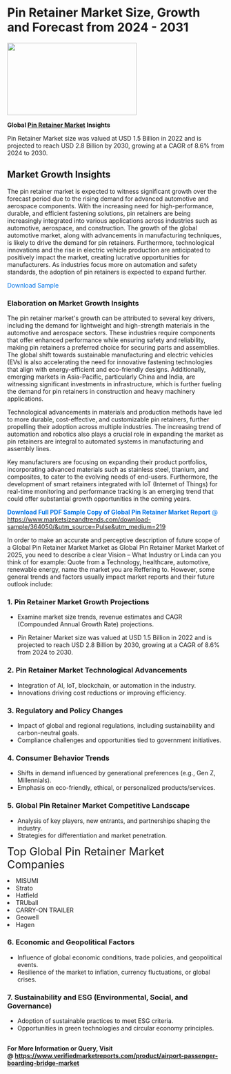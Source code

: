 <H1>Pin Retainer Market Size, Growth and Forecast from 2024 - 2031</H1><img class="aligncenter size-medium wp-image-584254" src="https://thirdeyenews.in/wp-content/uploads/2024/09/Global-Market-Research-300x168.jpeg" alt="" width="300" height="168" /><p><strong>Global&nbsp;<a href="https://www.marketsizeandtrends.com/download-sample/364050/&amp;utm_source=Pulse&amp;utm_medium=219">Pin Retainer Market</a> Insights</strong></p><p>Pin Retainer Market size was valued at USD 1.5 Billion in 2022 and is projected to reach USD 2.8 Billion by 2030, growing at a CAGR of 8.6% from 2024 to 2030.</p><p><h2>Market Growth Insights</h2> <p>The pin retainer market is expected to witness significant growth over the forecast period due to the rising demand for advanced automotive and aerospace components. With the increasing need for high-performance, durable, and efficient fastening solutions, pin retainers are being increasingly integrated into various applications across industries such as automotive, aerospace, and construction. The growth of the global automotive market, along with advancements in manufacturing techniques, is likely to drive the demand for pin retainers. Furthermore, technological innovations and the rise in electric vehicle production are anticipated to positively impact the market, creating lucrative opportunities for manufacturers. As industries focus more on automation and safety standards, the adoption of pin retainers is expected to expand further.</p> <p><a href="#sample-download" style="text-decoration:none; color:#0073e6;">Download Sample</a></p> <h3>Elaboration on Market Growth Insights</h3> <p>The pin retainer market's growth can be attributed to several key drivers, including the demand for lightweight and high-strength materials in the automotive and aerospace sectors. These industries require components that offer enhanced performance while ensuring safety and reliability, making pin retainers a preferred choice for securing parts and assemblies. The global shift towards sustainable manufacturing and electric vehicles (EVs) is also accelerating the need for innovative fastening technologies that align with energy-efficient and eco-friendly designs. Additionally, emerging markets in Asia-Pacific, particularly China and India, are witnessing significant investments in infrastructure, which is further fueling the demand for pin retainers in construction and heavy machinery applications.</p> <p>Technological advancements in materials and production methods have led to more durable, cost-effective, and customizable pin retainers, further propelling their adoption across multiple industries. The increasing trend of automation and robotics also plays a crucial role in expanding the market as pin retainers are integral to automated systems in manufacturing and assembly lines.</p> <p>Key manufacturers are focusing on expanding their product portfolios, incorporating advanced materials such as stainless steel, titanium, and composites, to cater to the evolving needs of end-users. Furthermore, the development of smart retainers integrated with IoT (Internet of Things) for real-time monitoring and performance tracking is an emerging trend that could offer substantial growth opportunities in the coming years.</p> <p><a href="#get-more" style="text-decoration:none; color:#0073e6;"></p><p><span class=""><strong>Download Full PDF Sample Copy of Global Pin Retainer Market Report</strong> @ <a href="https://www.marketsizeandtrends.com/download-sample/364050/&amp;utm_source=Pulse&amp;utm_medium=219" target="_blank">https://www.marketsizeandtrends.com/download-sample/364050/&amp;utm_source=Pulse&amp;utm_medium=219</a></span></p><p>In order to make an accurate and perceptive description of future scope of a Global&nbsp;Pin Retainer Market Market as Global&nbsp;Pin Retainer Market Market of 2025, you need to describe a clear Vision &ndash; What Industry or Linda can you think of for example: Quote from a Technology, healthcare, automotive, renewable energy, name the market you are Reffering to. However, some general trends and factors usually impact market reports and their future outlook include:</p><h3>1.&nbsp;<strong>Pin Retainer Market Growth Projections</strong></h3><ul><li>Examine market size trends, revenue estimates and CAGR (Compounded Annual Growth Rate) projections.</li><li><p>Pin Retainer Market size was valued at USD 1.5 Billion in 2022 and is projected to reach USD 2.8 Billion by 2030, growing at a CAGR of 8.6% from 2024 to 2030.</p></li></ul><h3>2.&nbsp;<strong>Pin Retainer Market Technological Advancements</strong></h3><ul><li>Integration of AI, IoT, blockchain, or automation in the industry.</li><li>Innovations driving cost reductions or improving efficiency.</li></ul><h3>3.&nbsp;<strong>Regulatory and Policy Changes</strong></h3><ul><li>Impact of global and regional regulations, including sustainability and carbon-neutral goals.</li><li>Compliance challenges and opportunities tied to government initiatives.</li></ul><h3>4.&nbsp;<strong>Consumer Behavior Trends</strong></h3><ul><li>Shifts in demand influenced by generational preferences (e.g., Gen Z, Millennials).</li><li>Emphasis on eco-friendly, ethical, or personalized products/services.</li></ul><h3>5.&nbsp;<strong>Global Pin Retainer Market Competitive Landscape</strong></h3><ul><li>Analysis of key players, new entrants, and partnerships shaping the industry.</li><li>Strategies for differentiation and market penetration.</li></ul><p data-pm-slice="1 1 []"><span style="color: inherit; font-family: inherit; font-size: 25px;">Top Global Pin Retainer Market Companies</span></p><div class="" data-test-id=""><p><li>MISUMI</li><li> Strato</li><li> Hatfield</li><li> TRUball</li><li> CARRY-ON TRAILER</li><li> Geowell</li><li> Hagen</li></p></div><h3>6.&nbsp;<strong>Economic and Geopolitical Factors</strong></h3><ul><li>Influence of global economic conditions, trade policies, and geopolitical events.</li><li>Resilience of the market to inflation, currency fluctuations, or global crises.</li></ul><h3>7.&nbsp;<strong>Sustainability and ESG (Environmental, Social, and Governance)</strong></h3><ul><li>Adoption of sustainable practices to meet ESG criteria.</li><li>Opportunities in green technologies and circular economy principles.</li></ul><h2><strong style="font-size: 14px;">For More Information or Query, Visit @&nbsp;</strong><a style="background-color: #ffffff; font-size: 14px;" href="https://www.marketsizeandtrends.com/report/pin-retainer-market/" target="_blank">https://www.verifiedmarketreports.com/product/airport-passenger-boarding-bridge-market</a></h2>
